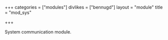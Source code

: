 +++
categories = ["modules"]
divlikes = ["bennugd"]
layout = "module"
title = "mod_sys"

+++

System communication module.
